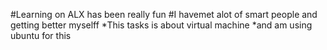#Learning on ALX has been really fun
#I havemet alot of smart people and getting better myselff
*This  tasks is about virtual machine
*and am using ubuntu for this
